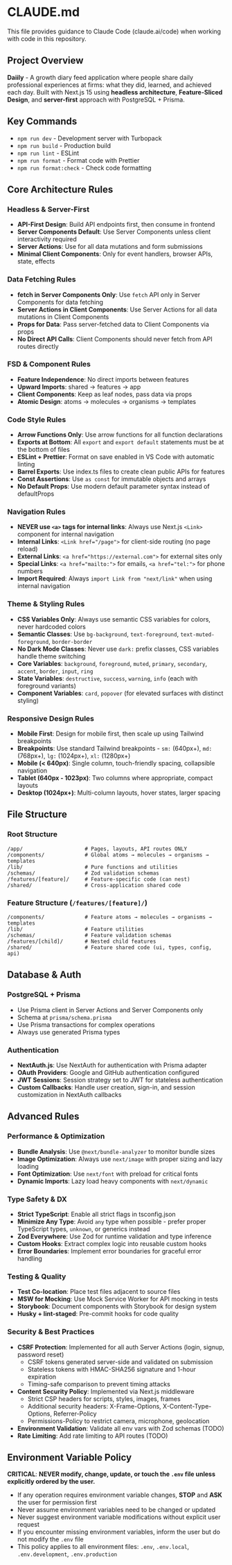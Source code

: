 # CLAUDE.md

This file provides guidance to Claude Code (claude.ai/code) when working with code in this repository.

## Project Overview

**Daiily** - A growth diary feed application where people share daily professional experiences at firms: what they did, learned, and achieved each day. Built with Next.js 15 using **headless architecture**, **Feature-Sliced Design**, and **server-first** approach with PostgreSQL + Prisma.

## Key Commands

- `npm run dev` - Development server with Turbopack
- `npm run build` - Production build
- `npm run lint` - ESLint
- `npm run format` - Format code with Prettier
- `npm run format:check` - Check code formatting

## Core Architecture Rules

### Headless & Server-First

- **API-First Design**: Build API endpoints first, then consume in frontend
- **Server Components Default**: Use Server Components unless client interactivity required
- **Server Actions**: Use for all data mutations and form submissions
- **Minimal Client Components**: Only for event handlers, browser APIs, state, effects

### Data Fetching Rules

- **fetch in Server Components Only**: Use `fetch` API only in Server Components for data fetching
- **Server Actions in Client Components**: Use Server Actions for all data mutations in Client Components
- **Props for Data**: Pass server-fetched data to Client Components via props
- **No Direct API Calls**: Client Components should never fetch from API routes directly

### FSD & Component Rules

- **Feature Independence**: No direct imports between features
- **Upward Imports**: shared → features → app
- **Client Components**: Keep as leaf nodes, pass data via props
- **Atomic Design**: atoms → molecules → organisms → templates

### Code Style Rules

- **Arrow Functions Only**: Use arrow functions for all function declarations
- **Exports at Bottom**: All `export` and `export default` statements must be at the bottom of files
- **ESLint + Prettier**: Format on save enabled in VS Code with automatic linting
- **Barrel Exports**: Use index.ts files to create clean public APIs for features
- **Const Assertions**: Use `as const` for immutable objects and arrays
- **No Default Props**: Use modern default parameter syntax instead of defaultProps

### Navigation Rules

- **NEVER use `<a>` tags for internal links**: Always use Next.js `<Link>` component for internal navigation
- **Internal Links**: `<Link href="/page">` for client-side routing (no page reload)
- **External Links**: `<a href="https://external.com">` for external sites only
- **Special Links**: `<a href="mailto:">` for emails, `<a href="tel:">` for phone numbers
- **Import Required**: Always `import Link from "next/link"` when using internal navigation

### Theme & Styling Rules

- **CSS Variables Only**: Always use semantic CSS variables for colors, never hardcoded colors
- **Semantic Classes**: Use `bg-background`, `text-foreground`, `text-muted-foreground`, `border-border`
- **No Dark Mode Classes**: Never use `dark:` prefix classes, CSS variables handle theme switching
- **Core Variables**: `background`, `foreground`, `muted`, `primary`, `secondary`, `accent`, `border`, `input`, `ring`
- **State Variables**: `destructive`, `success`, `warning`, `info` (each with foreground variants)
- **Component Variables**: `card`, `popover` (for elevated surfaces with distinct styling)

### Responsive Design Rules

- **Mobile First**: Design for mobile first, then scale up using Tailwind breakpoints
- **Breakpoints**: Use standard Tailwind breakpoints - `sm:` (640px+), `md:` (768px+), `lg:` (1024px+), `xl:` (1280px+)
- **Mobile (< 640px)**: Single column, touch-friendly spacing, collapsible navigation
- **Tablet (640px - 1023px)**: Two columns where appropriate, compact layouts
- **Desktop (1024px+)**: Multi-column layouts, hover states, larger spacing

## File Structure

### Root Structure

```
/app/                    # Pages, layouts, API routes ONLY
/components/             # Global atoms → molecules → organisms → templates
/lib/                    # Pure functions and utilities
/schemas/                # Zod validation schemas
/features/[feature]/     # Feature-specific code (can nest)
/shared/                 # Cross-application shared code
```

### Feature Structure (`/features/[feature]/`)

```
/components/             # Feature atoms → molecules → organisms → templates
/lib/                    # Feature utilities
/schemas/                # Feature validation schemas
/features/[child]/       # Nested child features
/shared/                 # Feature shared code (ui, types, config, api)
```

## Database & Auth

### PostgreSQL + Prisma

- Use Prisma client in Server Actions and Server Components only
- Schema at `prisma/schema.prisma`
- Use Prisma transactions for complex operations
- Always use generated Prisma types

### Authentication

- **NextAuth.js**: Use NextAuth for authentication with Prisma adapter
- **OAuth Providers**: Google and GitHub authentication configured
- **JWT Sessions**: Session strategy set to JWT for stateless authentication
- **Custom Callbacks**: Handle user creation, sign-in, and session customization in NextAuth callbacks

## Advanced Rules

### Performance & Optimization

- **Bundle Analysis**: Use `@next/bundle-analyzer` to monitor bundle sizes
- **Image Optimization**: Always use `next/image` with proper sizing and lazy loading
- **Font Optimization**: Use `next/font` with preload for critical fonts
- **Dynamic Imports**: Lazy load heavy components with `next/dynamic`

### Type Safety & DX

- **Strict TypeScript**: Enable all strict flags in tsconfig.json
- **Minimize Any Type**: Avoid `any` type when possible - prefer proper TypeScript types, `unknown`, or generics instead
- **Zod Everywhere**: Use Zod for runtime validation and type inference
- **Custom Hooks**: Extract complex logic into reusable custom hooks
- **Error Boundaries**: Implement error boundaries for graceful error handling

### Testing & Quality

- **Test Co-location**: Place test files adjacent to source files
- **MSW for Mocking**: Use Mock Service Worker for API mocking in tests
- **Storybook**: Document components with Storybook for design system
- **Husky + lint-staged**: Pre-commit hooks for code quality

### Security & Best Practices

- **CSRF Protection**: Implemented for all auth Server Actions (login, signup, password reset)
  - CSRF tokens generated server-side and validated on submission
  - Stateless tokens with HMAC-SHA256 signature and 1-hour expiration
  - Timing-safe comparison to prevent timing attacks
- **Content Security Policy**: Implemented via Next.js middleware
  - Strict CSP headers for scripts, styles, images, frames
  - Additional security headers: X-Frame-Options, X-Content-Type-Options, Referrer-Policy
  - Permissions-Policy to restrict camera, microphone, geolocation
- **Environment Validation**: Validate all env vars with Zod schemas (TODO)
- **Rate Limiting**: Add rate limiting to API routes (TODO)

## Environment Variable Policy

**CRITICAL**: **NEVER modify, change, update, or touch the `.env` file unless explicitly ordered by the user.**

- If any operation requires environment variable changes, **STOP** and **ASK** the user for permission first
- Never assume environment variables need to be changed or updated
- Never suggest environment variable modifications without explicit user request
- If you encounter missing environment variables, inform the user but do not modify the `.env` file
- This policy applies to all environment files: `.env`, `.env.local`, `.env.development`, `.env.production`
